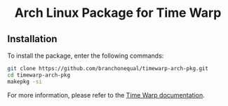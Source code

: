 <h1 align="center">Arch Linux Package for Time Warp</h1>

## Installation
To install the package, enter the following commands:
```sh
git clone https://github.com/branchonequal/timewarp-arch-pkg.git
cd timewarp-arch-pkg
makepkg -si
```

For more information, please refer to the [Time Warp documentation](https://github.com/branchonequal/timewarp).
